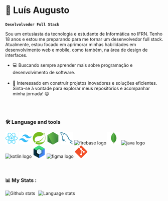 # 👾 Luís Augusto

**`Deselvolvedor Full Stack`**

Sou um entusiasta da tecnologia e estudante de Informática no IFRN. Tenho 18 anos e estou me preparando para me tornar um desenvolvedor full stack. Atualmente, estou focado em aprimorar minhas habilidades em desenvolvimento web e mobile, como também, na área de design de interfaces.
<br>

- 💻 Buscando sempre aprender mais sobre programação e desenvolvimento de software.  
  <br>
- 🚀 Interessado em construir projetos inovadores e soluções eficientes.  
  Sinta-se à vontade para explorar meus repositórios e acompanhar minha jornada! 😊

<br>
<br>

### 🛠 Language and tools


<div align="left">
  <img src="https://raw.githubusercontent.com/devicons/devicon/ca28c779441053191ff11710fe24a9e6c23690d6/icons/react/react-original.svg" height="40" alt="tailwindcss logo">
  <img src="https://raw.githubusercontent.com/devicons/devicon/ca28c779441053191ff11710fe24a9e6c23690d6/icons/tailwindcss/tailwindcss-original.svg" height="40" alt="react logo">
  <img src="https://raw.githubusercontent.com/devicons/devicon/ca28c779441053191ff11710fe24a9e6c23690d6/icons/spring/spring-original.svg" height="40" alt="spring logo">
  <img src="https://raw.githubusercontent.com/devicons/devicon/ca28c779441053191ff11710fe24a9e6c23690d6/icons/nodejs/nodejs-original.svg" height="40" alt="nodejs logo">
  <img src="https://raw.githubusercontent.com/devicons/devicon/ca28c779441053191ff11710fe24a9e6c23690d6/icons/mysql/mysql-original.svg" height="40" alt="mysql logo"  />
  <img src="https://cdn.jsdelivr.net/gh/devicons/devicon/icons/firebase/firebase-plain-wordmark.svg" height="40" alt="firebase logo"  />
  <img src="https://raw.githubusercontent.com/devicons/devicon/ca28c779441053191ff11710fe24a9e6c23690d6/icons/mongodb/mongodb-original.svg" height="40" alt="mongo logo"  />
  <img src="https://cdn.jsdelivr.net/gh/devicons/devicon/icons/java/java-original.svg" height="40" alt="java logo"  />
  <img src="https://cdn.jsdelivr.net/gh/devicons/devicon/icons/kotlin/kotlin-original.svg" height="40" alt="kotlin logo"  />
    <img src="https://raw.githubusercontent.com/devicons/devicon/ca28c779441053191ff11710fe24a9e6c23690d6/icons/jetpackcompose/jetpackcompose-original.svg" height="40" alt="jetpackcompose logo"  />
  <img src="https://cdn.jsdelivr.net/gh/devicons/devicon/icons/figma/figma-original.svg" height="40" alt="figma logo"  />
  <img src="https://raw.githubusercontent.com/devicons/devicon/ca28c779441053191ff11710fe24a9e6c23690d6/icons/git/git-original.svg" height="40" alt="git logo"  />
</div>

<br>
<br>

### 📊   My Stats :</h3>

<img 
align="left"
alt="Github stats"
height="150"
style="padding-right: 10px;"
src="https://github-readme-stats.vercel.app/api?username=LuisAugustoDev&show_icons=true&theme=tokyonight"/>

<img 
align="left"
alt="Language stats"
height="150"
src="https://github-readme-stats.vercel.app/api/top-langs/?username=LuisAugustoDev&layout=compact&theme=tokyonight&hide_progress=true"/>

